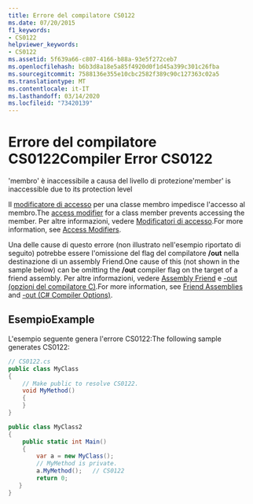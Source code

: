 ```yaml
---
title: Errore del compilatore CS0122
ms.date: 07/20/2015
f1_keywords:
- CS0122
helpviewer_keywords:
- CS0122
ms.assetid: 5f639a66-c807-4166-b88a-93e5f272ceb7
ms.openlocfilehash: b6b3d8a18e5a85f4920d0f1d45a399c301c26fba
ms.sourcegitcommit: 7588136e355e10cbc2582f389c90c127363c02a5
ms.translationtype: MT
ms.contentlocale: it-IT
ms.lasthandoff: 03/14/2020
ms.locfileid: "73420139"
---
```

# <a name="compiler-error-cs0122"></a><span data-ttu-id="519c3-102">Errore del compilatore CS0122</span><span class="sxs-lookup"><span data-stu-id="519c3-102">Compiler Error CS0122</span></span>

<span data-ttu-id="519c3-103">'membro' è inaccessibile a causa del livello di protezione</span><span class="sxs-lookup"><span data-stu-id="519c3-103">'member' is inaccessible due to its protection level</span></span>

 <span data-ttu-id="519c3-104">Il [modificatore di accesso](/dotnet/csharp/language-reference/keywords) per una classe membro impedisce l'accesso al membro.</span><span class="sxs-lookup"><span data-stu-id="519c3-104">The [access modifier](/dotnet/csharp/language-reference/keywords) for a class member prevents accessing the member.</span></span> <span data-ttu-id="519c3-105">Per altre informazioni, vedere [Modificatori di accesso](../../programming-guide/classes-and-structs/access-modifiers.md).</span><span class="sxs-lookup"><span data-stu-id="519c3-105">For more information, see [Access Modifiers](../../programming-guide/classes-and-structs/access-modifiers.md).</span></span>

 <span data-ttu-id="519c3-106">Una delle cause di questo errore (non illustrato nell'esempio riportato di seguito) potrebbe essere l'omissione del flag del compilatore **/out** nella destinazione di un assembly Friend.</span><span class="sxs-lookup"><span data-stu-id="519c3-106">One cause of this (not shown in the sample below) can be omitting the **/out** compiler flag on the target of a friend assembly.</span></span> <span data-ttu-id="519c3-107">Per altre informazioni, vedere [Assembly Friend](../../../standard/assembly/friend.md) e [-out (opzioni del compilatore C)](../compiler-options/out-compiler-option.md).</span><span class="sxs-lookup"><span data-stu-id="519c3-107">For more information, see [Friend Assemblies](../../../standard/assembly/friend.md) and [-out (C# Compiler Options)](../compiler-options/out-compiler-option.md).</span></span>

## <a name="example"></a><span data-ttu-id="519c3-108">Esempio</span><span class="sxs-lookup"><span data-stu-id="519c3-108">Example</span></span>

 <span data-ttu-id="519c3-109">L'esempio seguente genera l'errore CS0122:</span><span class="sxs-lookup"><span data-stu-id="519c3-109">The following sample generates CS0122:</span></span>

```csharp
// CS0122.cs
public class MyClass
{
    // Make public to resolve CS0122.
    void MyMethod()
    {
    }
}

public class MyClass2
{
    public static int Main()
    {  
        var a = new MyClass();  
        // MyMethod is private.
        a.MyMethod();   // CS0122
        return 0;
   }
}
```
